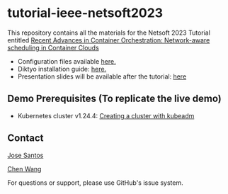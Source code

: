 # tutorial-ieee-netsoft2023

This repository contains all the materials for the Netsoft 2023 Tutorial 
entitled [Recent Advances in Container Orchestration: Network-aware scheduling 
in Container Clouds](https://netsoft2023.ieee-netsoft.org/program/tutorials)

* Configuration files available [here.](./demo-netsoft-2023)
* Diktyo installation guide: [here.](./docs/Installation_Guide_Diktyo_v1.pdf)
* Presentation slides will be available after the tutorial: [here](./presentation/JoseSantos_ChenWang_Tutorial_IEEE_Netsoft_2023.pdf)

## Demo Prerequisites (To replicate the live demo)

* Kubernetes cluster v1.24.4: [Creating a cluster with kubeadm](https://kubernetes.io/docs/setup/production-environment/tools/kubeadm/create-cluster-kubeadm/)

## Contact

[Jose Santos](https://github.com/jpedro1992/)

[Chen Wang](https://github.com/wangchen615)

For questions or support, please use GitHub's issue system.


